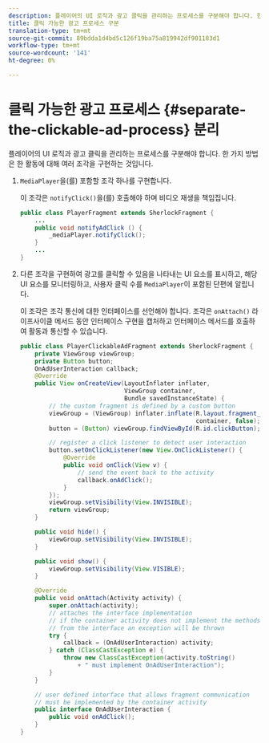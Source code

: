 ```yaml
---
description: 플레이어의 UI 로직과 광고 클릭을 관리하는 프로세스를 구분해야 합니다. 한 가지 방법은 한 활동에 대해 여러 조각을 구현하는 것입니다.
title: 클릭 가능한 광고 프로세스 구분
translation-type: tm+mt
source-git-commit: 89bdda1d4bd5c126f19ba75a819942df901183d1
workflow-type: tm+mt
source-wordcount: '141'
ht-degree: 0%

---
```



# 클릭 가능한 광고 프로세스 {#separate-the-clickable-ad-process} 분리

플레이어의 UI 로직과 광고 클릭을 관리하는 프로세스를 구분해야 합니다. 한 가지 방법은 한 활동에 대해 여러 조각을 구현하는 것입니다.

1. `MediaPlayer`을(를) 포함할 조각 하나를 구현합니다.

   이 조각은 `notifyClick()`을(를) 호출해야 하며 비디오 재생을 책임집니다.

   ```java
   public class PlayerFragment extends SherlockFragment { 
       ... 
       public void notifyAdClick () { 
           _mediaPlayer.notifyClick(); 
       } 
       ... 
   } 
   ```

1. 다른 조각을 구현하여 광고를 클릭할 수 있음을 나타내는 UI 요소를 표시하고, 해당 UI 요소를 모니터링하고, 사용자 클릭 수를 `MediaPlayer`이 포함된 단편에 알립니다.

   이 조각은 조각 통신에 대한 인터페이스를 선언해야 합니다. 조각은 `onAttach()` 라이프사이클 메서드 동안 인터페이스 구현을 캡처하고 인터페이스 메서드를 호출하여 활동과 통신할 수 있습니다.

   ```java
   public class PlayerClickableAdFragment extends SherlockFragment { 
       private ViewGroup viewGroup; 
       private Button button; 
       OnAdUserInteraction callback; 
       @Override 
       public View onCreateView(LayoutInflater inflater,  
                                ViewGroup container,  
                                Bundle savedInstanceState) { 
           // the custom fragment is defined by a custom button 
           viewGroup = (ViewGroup) inflater.inflate(R.layout.fragment_player_clickable_ad,  
                                                    container, false); 
           button = (Button) viewGroup.findViewById(R.id.clickButton); 
   
           // register a click listener to detect user interaction 
           button.setOnClickListener(new View.OnClickListener() { 
               @Override 
               public void onClick(View v) { 
                   // send the event back to the activity 
                   callback.onAdClick(); 
               } 
           }); 
           viewGroup.setVisibility(View.INVISIBLE); 
           return viewGroup; 
       } 
   
       public void hide() { 
           viewGroup.setVisibility(View.INVISIBLE); 
       } 
   
       public void show() { 
           viewGroup.setVisibility(View.VISIBLE);     
       } 
   
       @Override 
       public void onAttach(Activity activity) { 
           super.onAttach(activity); 
           // attaches the interface implementation 
           // if the container activity does not implement the methods  
           // from the interface an exception will be thrown 
           try { 
               callback = (OnAdUserInteraction) activity; 
           } catch (ClassCastException e) { 
               throw new ClassCastException(activity.toString() 
                   + " must implement OnAdUserInteraction"); 
           }     
       } 
   
       // user defined interface that allows fragment communication 
       // must be implemented by the container activity 
       public interface OnAdUserInteraction { 
           public void onAdClick(); 
       } 
   } 
   ```

